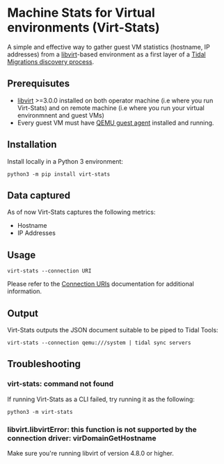 # Machine Stats for Virtual environments (Virt-Stats)

A simple and effective way to gather guest VM statistics (hostname, IP addresses) from a [libvirt](https://libvirt.org/)-based environment as a first layer of a [Tidal Migrations discovery process](https://guides.tidalmg.com/).

## Prerequisutes

* [libvirt](https://libvirt.org/) >=3.0.0 installed on both operator machine (i.e where you run Virt-Stats) and on remote machine (i.e where you run your virtual environmnent and guest VMs)
* Every guest VM must have [QEMU guest agent](https://wiki.qemu.org/Features/GuestAgent) installed and running.

## Installation

Install locally in a Python 3 environment:

```
python3 -m pip install virt-stats
```

## Data captured

As of now Virt-Stats captures the following metrics:

* Hostname
* IP Addresses

## Usage

```
virt-stats --connection URI
```

Please refer to the [Connection URIs](https://libvirt.org/uri.html) documentation for additional information.

## Output

Virt-Stats outputs the JSON document suitable to be piped to Tidal Tools:

```
virt-stats --connection qemu:///system | tidal sync servers
```

## Troubleshooting

### virt-stats: command not found

If running Virt-Stats as a CLI failed, try running it as the following:

```
python3 -m virt-stats
```

### libvirt.libvirtError: this function is not supported by the connection driver: virDomainGetHostname

Make sure you're running libvirt of version 4.8.0 or higher.
